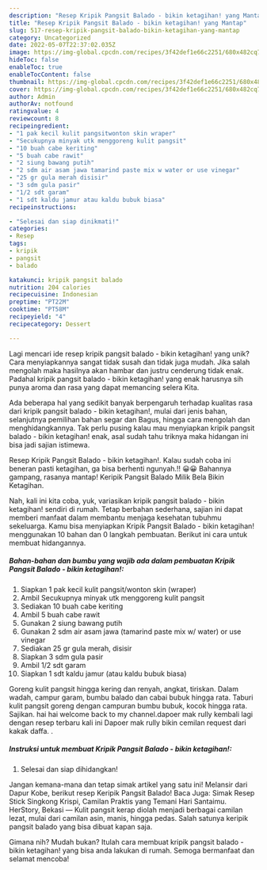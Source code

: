 ```yaml
---
description: "Resep Kripik Pangsit Balado - bikin ketagihan! yang Mantap"
title: "Resep Kripik Pangsit Balado - bikin ketagihan! yang Mantap"
slug: 517-resep-kripik-pangsit-balado-bikin-ketagihan-yang-mantap
category: Uncategorized
date: 2022-05-07T22:37:02.035Z
image: https://img-global.cpcdn.com/recipes/3f42def1e66c2251/680x482cq70/kripik-pangsit-balado-bikin-ketagihan-foto-resep-utama.jpg
hideToc: false
enableToc: true
enableTocContent: false
thumbnail: https://img-global.cpcdn.com/recipes/3f42def1e66c2251/680x482cq70/kripik-pangsit-balado-bikin-ketagihan-foto-resep-utama.jpg
cover: https://img-global.cpcdn.com/recipes/3f42def1e66c2251/680x482cq70/kripik-pangsit-balado-bikin-ketagihan-foto-resep-utama.jpg
author: Admin
authorAv: notfound
ratingvalue: 4
reviewcount: 8
recipeingredient:
- "1 pak kecil kulit pangsitwonton skin wraper"
- "Secukupnya minyak utk menggoreng kulit pangsit"
- "10 buah cabe keriting"
- "5 buah cabe rawit"
- "2 siung bawang putih"
- "2 sdm air asam jawa tamarind paste mix w water or use vinegar"
- "25 gr gula merah disisir"
- "3 sdm gula pasir"
- "1/2 sdt garam"
- "1 sdt kaldu jamur atau kaldu bubuk biasa"
recipeinstructions:

- "Selesai dan siap dinikmati!"
categories:
- Resep
tags:
- kripik
- pangsit
- balado

katakunci: kripik pangsit balado 
nutrition: 204 calories
recipecuisine: Indonesian
preptime: "PT22M"
cooktime: "PT58M"
recipeyield: "4"
recipecategory: Dessert

---
```





Lagi mencari ide resep kripik pangsit balado - bikin ketagihan! yang unik? Cara menyiapkannya sangat tidak susah dan tidak juga mudah. Jika salah mengolah maka hasilnya akan hambar dan justru cenderung tidak enak. Padahal kripik pangsit balado - bikin ketagihan! yang enak harusnya sih punya aroma dan rasa yang dapat memancing selera Kita.





Ada beberapa hal yang sedikit banyak berpengaruh terhadap kualitas rasa dari kripik pangsit balado - bikin ketagihan!, mulai dari jenis bahan, selanjutnya pemilihan bahan segar dan Bagus, hingga cara mengolah dan menghidangkannya. Tak perlu pusing kalau mau menyiapkan kripik pangsit balado - bikin ketagihan! enak,      asal sudah tahu triknya maka hidangan ini bisa jadi sajian istimewa.














Resep Kripik Pangsit Balado - bikin ketagihan!. Kalau sudah coba ini beneran pasti ketagihan, ga bisa berhenti ngunyah.!! 😀😀 Bahannya gampang, rasanya mantap! Keripik Pangsit Balado Milik Bela Bikin Ketagihan.






Nah, kali ini kita coba, yuk, variasikan kripik pangsit balado - bikin ketagihan! sendiri di rumah. Tetap berbahan sederhana, sajian ini dapat memberi manfaat dalam membantu menjaga kesehatan tubuhmu sekeluarga. Kamu bisa menyiapkan Kripik Pangsit Balado - bikin ketagihan! menggunakan 10 bahan dan 0 langkah pembuatan. Berikut ini cara untuk membuat hidangannya.

<!--inarticleads1-->

##### Bahan-bahan dan bumbu yang wajib ada dalam pembuatan Kripik Pangsit Balado - bikin ketagihan!:

1. Siapkan 1 pak kecil kulit pangsit/wonton skin (wraper)
1. Ambil Secukupnya minyak utk menggoreng kulit pangsit
1. Sediakan 10 buah cabe keriting
1. Ambil 5 buah cabe rawit
1. Gunakan 2 siung bawang putih
1. Gunakan 2 sdm air asam jawa (tamarind paste mix w/ water) or use vinegar
1. Sediakan 25 gr gula merah, disisir
1. Siapkan 3 sdm gula pasir
1. Ambil 1/2 sdt garam
1. Siapkan 1 sdt kaldu jamur (atau kaldu bubuk biasa)


Goreng kulit pangsit hingga kering dan renyah, angkat, tiriskan. Dalam wadah, campur garam, bumbu balado dan cabai bubuk hingga rata. Taburi kulit pangsit goreng dengan campuran bumbu bubuk, kocok hingga rata. Sajikan. hai hai welcome back to my channel.dapoer mak rully kembali lagi dengan resep terbaru kali ini Dapoer mak rully bikin cemilan request dari kakak daffa. . 

<!--inarticleads2-->

##### Instruksi untuk membuat Kripik Pangsit Balado - bikin ketagihan!:


1. Selesai dan siap dihidangkan!

Jangan kemana-mana dan tetap simak artikel yang satu ini! Melansir dari Dapur Kobe, berikut resep Keripik Pangsit Balado! Baca Juga: Simak Resep Stick Singkong Krispi, Camilan Praktis yang Temani Hari Santaimu. HerStory, Bekasi — Kulit pangsit kerap diolah menjadi berbagai camilan lezat, mulai dari camilan asin, manis, hingga pedas. Salah satunya keripik pangsit balado yang bisa dibuat kapan saja. 

Gimana nih? Mudah bukan? Itulah cara membuat kripik pangsit balado - bikin ketagihan! yang bisa anda lakukan di rumah. Semoga bermanfaat dan selamat mencoba!
